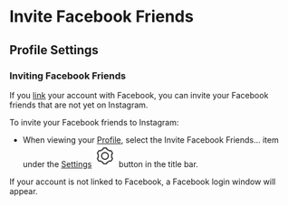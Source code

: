 # Invite Facebook Friends

## Profile Settings

### Inviting Facebook Friends

If you [link](linkedaccounts.md) your account with Facebook, you can invite your Facebook friends that are not yet on Instagram.

To invite your Facebook friends to Instagram:

* When viewing your [Profile](../), select the Invite Facebook Friends… item under the [Settings](./) ![](../../../.gitbook/assets/settings.png) button in the title bar.

If your account is not linked to Facebook, a Facebook login window will appear.

